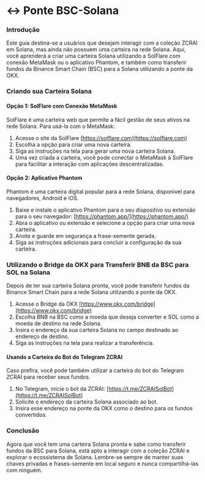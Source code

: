 # ↔️ Ponte BSC-Solana

### Introdução

Este guia destina-se a usuários que desejam interagir com a coleção ZCRAI em Solana, mas ainda não possuem uma carteira na rede Solana. Aqui, você aprenderá a criar uma carteira Solana utilizando a SolFlare com conexão MetaMask ou o aplicativo Phantom, e também como transferir fundos da Binance Smart Chain (BSC) para a Solana utilizando a ponte da OKX.

### Criando sua Carteira Solana

#### Opção 1: SolFlare com Conexão MetaMask

SolFlare é uma carteira web que permite a fácil gestão de seus ativos na rede Solana. Para usá-la com o MetaMask:

1. Acesse o site da SolFlare [https://solflare.com](https://solflare.com)
2. Escolha a opção para criar uma nova carteira.
3. Siga as instruções na tela para gerar uma nova carteira Solana.
4. Uma vez criada a carteira, você pode conectar o MetaMask à SolFlare para facilitar a interação com aplicações descentralizadas.

#### Opção 2: Aplicativo Phantom

Phantom é uma carteira digital popular para a rede Solana, disponível para navegadores, Android e iOS.

1. Baixe e instale o aplicativo Phantom para o seu dispositivo ou extensão para o seu navegador: [https://phantom.app/](https://phantom.app/)
2. Abra o aplicativo ou extensão e selecione a opção para criar uma nova carteira.
3. Anote e guarde em segurança a frase-semente gerada.
4. Siga as instruções adicionais para concluir a configuração da sua carteira.

### Utilizando o Bridge da OKX para Transferir BNB da BSC para SOL na Solana

Depois de ter sua carteira Solana pronta, você pode transferir fundos da Binance Smart Chain para a rede Solana utilizando a ponte da OKX.

1. Acesse o Bridge da OKX [https://www.okx.com/bridge](https://www.okx.com/bridge)
2. Escolha BNB na BSC como a moeda que deseja converter e SOL como a moeda de destino na rede Solana.
3. Insira o endereço da sua carteira Solana no campo destinado ao endereço de destino.
4. Siga as instruções na tela para realizar a transferência.

#### Usando a Carteira do Bot do Telegram ZCRAI

Caso prefira, você pode também utilizar a carteira do bot do Telegram ZCRAI para receber seus fundos.

1. No Telegram, inicie o bot da ZCRAI: [https://t.me/ZCRAISolBot](https://t.me/ZCRAISolBot)
2. Solicite o endereço da carteira Solana associado ao bot.
3. Insira esse endereço na ponte da OKX como o destino para os fundos convertidos.

### Conclusão

Agora que você tem uma carteira Solana pronta e sabe como transferir fundos da BSC para Solana, está apto a interagir com a coleção ZCRAI e explorar o ecossistema de Solana. Lembre-se sempre de manter suas chaves privadas e frases-semente em local seguro e nunca compartilhá-las com ninguém.
